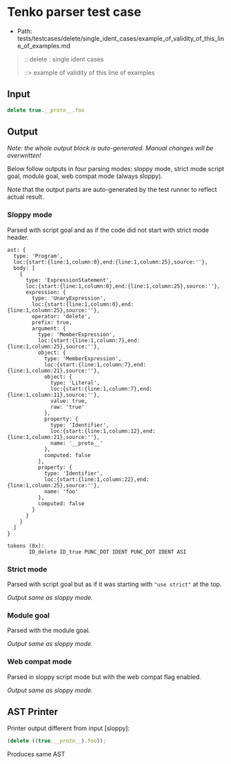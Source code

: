 # Tenko parser test case

- Path: tests/testcases/delete/single_ident_cases/example_of_validity_of_this_line_of_examples.md

> :: delete : single ident cases
>
> ::> example of validity of this line of examples

## Input

`````js
delete true.__proto__.foo
`````

## Output

_Note: the whole output block is auto-generated. Manual changes will be overwritten!_

Below follow outputs in four parsing modes: sloppy mode, strict mode script goal, module goal, web compat mode (always sloppy).

Note that the output parts are auto-generated by the test runner to reflect actual result.

### Sloppy mode

Parsed with script goal and as if the code did not start with strict mode header.

`````
ast: {
  type: 'Program',
  loc:{start:{line:1,column:0},end:{line:1,column:25},source:''},
  body: [
    {
      type: 'ExpressionStatement',
      loc:{start:{line:1,column:0},end:{line:1,column:25},source:''},
      expression: {
        type: 'UnaryExpression',
        loc:{start:{line:1,column:0},end:{line:1,column:25},source:''},
        operator: 'delete',
        prefix: true,
        argument: {
          type: 'MemberExpression',
          loc:{start:{line:1,column:7},end:{line:1,column:25},source:''},
          object: {
            type: 'MemberExpression',
            loc:{start:{line:1,column:7},end:{line:1,column:21},source:''},
            object: {
              type: 'Literal',
              loc:{start:{line:1,column:7},end:{line:1,column:11},source:''},
              value: true,
              raw: 'true'
            },
            property: {
              type: 'Identifier',
              loc:{start:{line:1,column:12},end:{line:1,column:21},source:''},
              name: '__proto__'
            },
            computed: false
          },
          property: {
            type: 'Identifier',
            loc:{start:{line:1,column:22},end:{line:1,column:25},source:''},
            name: 'foo'
          },
          computed: false
        }
      }
    }
  ]
}

tokens (8x):
       ID_delete ID_true PUNC_DOT IDENT PUNC_DOT IDENT ASI
`````

### Strict mode

Parsed with script goal but as if it was starting with `"use strict"` at the top.

_Output same as sloppy mode._

### Module goal

Parsed with the module goal.

_Output same as sloppy mode._

### Web compat mode

Parsed in sloppy script mode but with the web compat flag enabled.

_Output same as sloppy mode._

## AST Printer

Printer output different from input [sloppy]:

````js
(delete ((true.__proto__).foo));
````

Produces same AST

